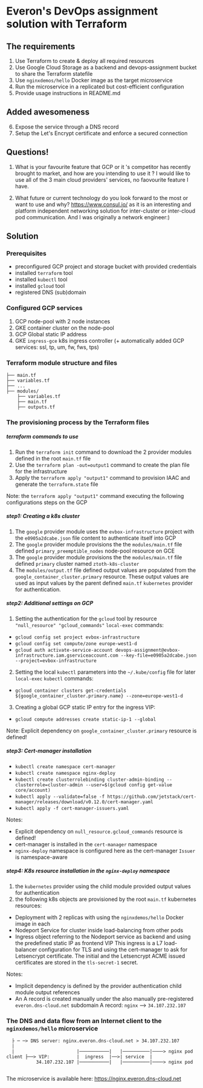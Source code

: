 # Everon's DevOps assignment solution with Terraform
## The requirements
1. Use Terraform to create & deploy all required resources
2. Use Google Cloud Storage as a backend and devops-assignment bucket to share the Terraform statefile
3. Use `nginxdemos/hello` Docker image as the target microservice
4. Run the microservice in a replicated but cost-efficient configuration
5. Provide usage instructions in README.md

## Added awesomeness
6. Expose the service through a DNS record
7. Setup the Let's Encrypt certificate and enforce a secured connection

## Questions!
1. What is your favourite feature that GCP or it 's competitor has recently brought to market, and how are you intending to use it ?
I would like to use all of the 3 main cloud providers' services, no faovourite feature I have.

2. What future or current technology do you look forward to the most or want to use and why?
https://www.consul.io/ as it is an interesting and platform independent networking solution for inter-cluster or inter-cloud pod communication.
And I was originally a network engineer:)

## Solution
### Prerequisites
- preconfigured GCP project and storage bucket with provided credentials 
- installed `terraform` tool
- installed `kubectl` tool
- installed `gcloud` tool
- registered DNS (sub)domain
 
### Configured GCP services
1. GCP node-pool with 2 node instances
2. GKE container cluster on the node-pool
3. GCP Global static IP address
4. GKE `ingress-gce` k8s ingress controller (+ automatically added GCP services: ssl, tp, um, fw, fws, tps)

### Terraform module structure and files
```
├── main.tf
├── variables.tf
├── ...
├── modules/
    ├── variables.tf
    ├── main.tf
    ├── outputs.tf
```

### The provisioning process by the Terraform files
##### terraform commands to use
1. Run the `terraform init` command to download the 2 provider modules defined in the root `main.tf` file
2. Use the `terraform plan -out=output1` command to create the plan file for the infrastructure
3. Apply the `terraform apply "output1"` command to provision IAAC and generate the `terraform.state` file

Note: the `terraform apply "output1"` command executing the following configurations steps on the GCP

##### step1: Creating a k8s cluster
1. The `google` provider module uses the `evbox-infrastructure` project with the `e0905a2dcabe.json` file
   content to authenticate itself into GCP
2. The `google` provider module provisions the the `modules/main.tf`
   file defined `primary_preemptible_nodes` node-pool resource on GCE 
3. The `google` provider module provisions the the `modules/main.tf`
   file defined `primary` cluster named `ztoth-k8s-cluster`
4. The `modules/output.tf` file defined output values are populated from the `google_container_cluster.primary` resource.
   These output values are used as input values by the parent defined `main.tf` `kubernetes` provider for authentication.

##### step2: Additional settings on GCP
1. Setting the authentication for the `gcloud` tool by resource `"null_resource" "gcloud_commands"` `local-exec` commands:
- `gcloud config set project evbox-infrastructure`
- `gcloud config set compute/zone europe-west1-d`
- `gcloud auth activate-service-account devops-assignment@evbox-infrastructure.iam.gserviceaccount.com --key-file=e0905a2dcabe.json --project=evbox-infrastructure`
2. Setting the local `kubectl` parameters into the `~/.kube/config` file for later `local-exec` `kubectl` commands:
- `gcloud container clusters get-credentials ${google_container_cluster.primary.name} --zone=europe-west1-d`
3. Creating a global GCP static IP entry for the ingress VIP:
- `gcloud compute addresses create static-ip-1 --global`

Note: Explicit dependency on `google_container_cluster.primary` resource is defined!

##### step3: Cert-manager installation
- `kubectl create namespace cert-manager`
- `kubectl create namespace nginx-deploy`
- `kubectl create clusterrolebinding cluster-admin-binding --clusterrole=cluster-admin --user=$(gcloud config get-value core/account)`
- `kubectl apply --validate=false -f https://github.com/jetstack/cert-manager/releases/download/v0.12.0/cert-manager.yaml`
- `kubectl apply -f cert-manager-issuers.yaml`

Notes: 
- Explicit dependency on `null_resource.gcloud_commands` resource is defined!
- cert-manager is installed in the `cert-manager` namespace
- `nginx-deploy` namespace is configured here as the cert-manager `Issuer` is namespace-aware

##### step4: K8s resource installation in the `nginx-deploy` namespace
1. the `kubernetes` provider using the child module provided output values for authentication
2. the following k8s objects are provisioned by the root `main.tf` kubernetes resources:
- Deployment with 2 replicas with using the `nginxdemos/hello` Docker image in each
- Nodeport Service for cluster inside load-balancing from other pods
- Ingress object referring to the Nodeport service as backend and using the predefined static IP as frontend VIP
  This ingress is a L7 load-balancer configuration for TLS and using the cert-manager to ask for Letsencrypt certificate.
  The initial and the Letsencrypt ACME issued certificates are stored in the `tls-secret-1` secret.

Notes: 
- Implicit dependency is defined by the provider authentication child module output references
- An A record is created manually under the also manually pre-registered `everon.dns-cloud.net` subdomain
  A record: `nginx` --> `34.107.232.107`
  
### The DNS and data flow from an Internet client to the `nginxdemos/hello` microservice
```
  ├ ─ ─> DNS server: nginx.everon.dns-cloud.net > 34.107.232.107 
  |
  |                       |───────────|   |──────────|────> nginx pod
client ├──> VIP:          |  ingress  |──>| service  |
           34.107.232.107 |───────────|   |──────────|────> nginx pod


```

The microservice is available here:
https://nginx.everon.dns-cloud.net
